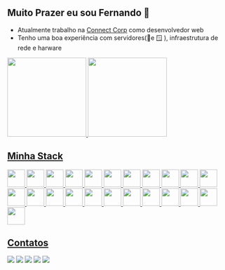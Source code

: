 
## Muito Prazer eu sou Fernando  👋
- Atualmente trabalho na [Connect Corp](https://connectcorp.com.br)  como desenvolvedor web
- Tenho uma boa experiência com servidores(🐧e 🪟 ), infraestrutura de rede e harware

<div>  
<a href="https://github.com/FernandoMartinsDk"> 
<img loading="lazy" height="180em" src="https://github-readme-stats.vercel.app/api/top-langs/?username=FernandoMartinsDk&layout=compact&langs_count=7&theme=dark&show_icons=true"/>  
<img loading="lazy" height="180em" src="https://github-readme-stats.vercel.app/api?username=FernandoMartinsDk&show_icons=true&theme=dark&include_all_commits=true&count_private=true"/>  
</div>

## Minha Stack
<div style="display: inline_block">
<img loading="lazy" src="https://cdn.jsdelivr.net/gh/devicons/devicon/icons/php/php-plain.svg" width="40" height="40"/>
<img loading="lazy" src="https://cdn.jsdelivr.net/gh/devicons/devicon/icons/laravel/laravel-plain-wordmark.svg" width="40" height="40"/>
<img loading="lazy" src="https://cdn.jsdelivr.net/gh/devicons/devicon/icons/composer/composer-original.svg" width="40" height="40"/>
<img loading="lazy" src="https://cdn.jsdelivr.net/gh/devicons/devicon/icons/github/github-original.svg" width="40" height="40"/>
<img loading="lazy" src="https://cdn.jsdelivr.net/gh/devicons/devicon/icons/git/git-original.svg" width="40" height="40"/>
<img loading="lazy"  src="https://cdn.jsdelivr.net/gh/devicons/devicon/icons/javascript/javascript-plain.svg"  width="40" height="40"/>
<img loading="lazy" src="https://cdn.jsdelivr.net/gh/devicons/devicon/icons/html5/html5-original.svg" width="40" height="40"/>
<img loading="lazy" src="https://cdn.jsdelivr.net/gh/devicons/devicon/icons/css3/css3-original.svg"  width="40" height="40"/>
<img loading="lazy" src="https://cdn.jsdelivr.net/gh/devicons/devicon/icons/sass/sass-original.svg" width="40" height="40"/>     
<img loading="lazy" src="https://cdn.jsdelivr.net/gh/devicons/devicon/icons/vuejs/vuejs-original.svg" width="40" height="40"/>
<img loading="lazy" src="https://cdn.jsdelivr.net/gh/devicons/devicon/icons/docker/docker-original.svg" width="40" height="40"/>
<img loading="lazy" src="https://cdn.jsdelivr.net/gh/devicons/devicon/icons/jquery/jquery-original-wordmark.svg" width="40" height="40"/>
<img loading="lazy" src="https://cdn.jsdelivr.net/gh/devicons/devicon/icons/linux/linux-original.svg" width="40" height="40"/>
<img loading="lazy" src="https://cdn.jsdelivr.net/gh/devicons/devicon/icons/windows8/windows8-original.svg"  width="40" height="40"/>
<img loading="lazy" src="https://cdn.jsdelivr.net/gh/devicons/devicon/icons/mysql/mysql-original.svg" width="40" height="40"/>
<img loading="lazy" src="https://cdn.jsdelivr.net/gh/devicons/devicon/icons/postgresql/postgresql-plain-wordmark.svg" width="40" height="40"/>
<img loading="lazy" src="https://cdn.jsdelivr.net/gh/devicons/devicon/icons/microsoftsqlserver/microsoftsqlserver-plain-wordmark.svg" width="40" height="40"/>
<img loading="lazy" src="https://cdn.jsdelivr.net/gh/devicons/devicon/icons/sqlite/sqlite-original.svg" width="40" height="40"/>
<img loading="lazy" src="https://cdn.jsdelivr.net/gh/devicons/devicon/icons/vscode/vscode-original.svg" width="40" height="40"/>
<img loading="lazy" src="https://cdn.jsdelivr.net/gh/devicons/devicon/icons/java/java-original.svg" width="40" height="40"/>
<img loading="lazy" src="https://cdn.jsdelivr.net/gh/devicons/devicon/icons/googlecloud/googlecloud-plain.svg" width="40" height="40"/>
<img loading="lazy" src="https://cdn.jsdelivr.net/gh/devicons/devicon/icons/apache/apache-original-wordmark.svg" width="40" height="40"/>
<img loading="lazy" src="https://cdn.jsdelivr.net/gh/devicons/devicon/icons/nginx/nginx-original.svg" width="40" height="40"/> 
</div>

## Contatos
<div>  
<a href="https://www.youtube.com/channel/UCT-X71jbXDblVuol6NguUAQ" target="_blank"><img loading="lazy" src="https://img.shields.io/badge/YouTube-FF0000?style=for-the-badge&logo=youtube&logoColor=white" target="_blank"></a>  
<a href="https://instagram.com/fernandomartinsdk" target="_blank"><img loading="lazy" src="https://img.shields.io/badge/-Instagram-%23E4405F?style=for-the-badge&logo=instagram&logoColor=white" target="_blank"></a> 
<a href = "mailto:contato@fernandomartinsdk@gmail.com"><img loading="lazy" src="https://img.shields.io/badge/Gmail-D14836?style=for-the-badge&logo=gmail&logoColor=white" target="_blank"></a>  
<a href="https://www.linkedin.com/in/fernando-diego-36301598" target="_blank"><img loading="lazy" src="https://img.shields.io/badge/-LinkedIn-%230077B5?style=for-the-badge&logo=linkedin&logoColor=white" target="_blank"></a>  
<a href="https://discord.gg/Fernando_Martins" target="_blank"><img loading="lazy" src="https://img.shields.io/badge/Discord-7289DA?style=for-the-badge&logo=discord&logoColor=white " target="_blank"></a>  
</div>
